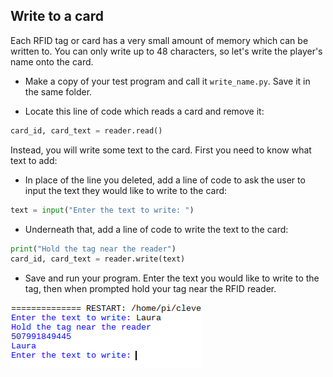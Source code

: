 ## Write to a card

Each RFID tag or card has a very small amount of memory which can be written to. You can only write up to 48 characters, so let's write the player's name onto the card.

+ Make a copy of your test program and call it `write_name.py`. Save it in the same folder.

+ Locate this line of code which reads a card and remove it:

```python
card_id, card_text = reader.read()
```

Instead, you will write some text to the card. First you need to know what text to add:

+ In place of the line you deleted, add a line of code to ask the user to input the text they would like to write to the card:

```python
text = input("Enter the text to write: ")
```

+ Underneath that, add a line of code to write the text to the card:

```python
print("Hold the tag near the reader")
card_id, card_text = reader.write(text)
```

+ Save and run your program. Enter the text you would like to write to the tag, then when prompted hold your tag near the RFID reader.

![Write text](images/write-text.png)
